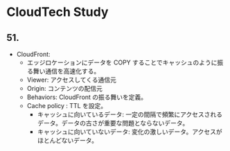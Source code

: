# CloudTech Study

## 51.

- CloudFront:
  - エッジロケーションにデータを COPY することでキャッシュのように振る舞い通信を高速化する。
  - Viewer: アクセスしてくる通信元
  - Origin: コンテンツの配信元
  - Behaviors: CloudFront の振る舞いを定義。
  - Cache policy : TTL を設定。
    - キャッシュに向いているデータ: 一定の間隔で頻繁にアクセスされるデータ。データの古さが重要な問題とならないデータ。
    - キャッシュに向いていないデータ: 変化の激しいデータ。アクセスがほとんどないデータ。
